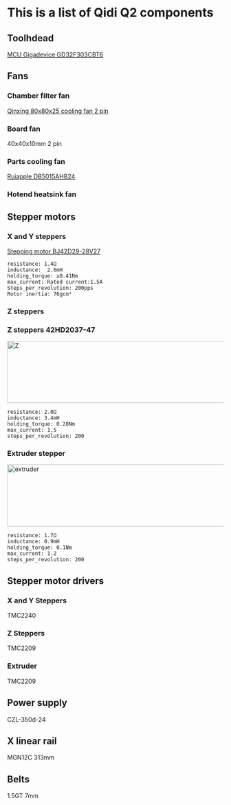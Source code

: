 # This is a list of Qidi Q2 components

## Toolhdead 

[MCU  Gigadevice GD32F303CBT6](https://download.gigadevice.com/Datasheet/GD32F303xx_Datasheet_Rev3.1.pdf]) 

## Fans

### Chamber filter fan

[Qinxing 80x80x25 cooling fan 2 pin](https://alexnld.com/product/av-8025m24b-dc-24v-brushless-cooling-fan-for-diy-black/) 

### Board fan

40x40x10mm 2 pin

### Parts cooling fan

[Ruiapple DB5015AHB24](https://ruiapple-fan.com/Dc-Blower-Fans/DB-5015A.html)

### Hotend heatsink fan

## Stepper motors

### X and Y steppers

[Stepping motor BJ42D29-28V27](https://en.kelimotor.com/applist_detail/97.html)

```
resistance: 1.4Ω
inductance:  2.6mH
holding_torque: ≥0.41Nm
max_current: Rated current:1.5A
Steps_per_revolution: 200pps
Rotor inertia: 76gcm²
```

### Z steppers

### Z steppers 42HD2037-47

<img width="552" height="144" alt="Z" src="https://github.com/user-attachments/assets/9560345e-3cd9-49e9-8436-d3fdd381c445" />

```
resistance: 2.0Ω
inductance: 3.4mH
holding_torque: 0.28Nm
max_current: 1.5
steps_per_revolution: 200 
```

### Extruder stepper

<img width="552" height="144" alt="extruder" src="https://github.com/user-attachments/assets/392c19f5-04f2-40ec-8dee-62035936609f" />

```
resistance: 1.7Ω
inductance: 0.9mH
holding_torque: 0.1Nm
max_current: 1.2
steps_per_revolution: 200 
```

## Stepper motor drivers

### X and Y Steppers

TMC2240

### Z Steppers

TMC2209

### Extruder 

TMC2209

## Power supply

CZL-350d-24

## X linear rail

MGN12C 313mm

## Belts

1.5GT 7mm

